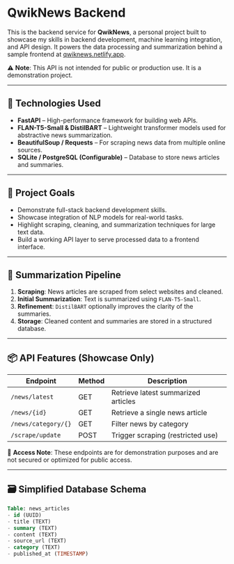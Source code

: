 # QwikNews Backend

This is the backend service for **QwikNews**, a personal project built to showcase my skills in backend development, machine learning integration, and API design. It powers the data processing and summarization behind a sample frontend at [qwiknews.netlify.app](https://qwiknews.netlify.app).

⚠️ **Note**: This API is not intended for public or production use. It is a demonstration project.

---

## 🔧 Technologies Used

- **FastAPI** – High-performance framework for building web APIs.
- **FLAN-T5-Small & DistilBART** – Lightweight transformer models used for abstractive news summarization.
- **BeautifulSoup / Requests** – For scraping news data from multiple online sources.
- **SQLite / PostgreSQL (Configurable)** – Database to store news articles and summaries.

---

## 🎯 Project Goals

- Demonstrate full-stack backend development skills.
- Showcase integration of NLP models for real-world tasks.
- Highlight scraping, cleaning, and summarization techniques for large text data.
- Build a working API layer to serve processed data to a frontend interface.

---

## 🧠 Summarization Pipeline

1. **Scraping**: News articles are scraped from select websites and cleaned.
2. **Initial Summarization**: Text is summarized using `FLAN-T5-Small`.
3. **Refinement**: `DistilBART` optionally improves the clarity of the summaries.
4. **Storage**: Cleaned content and summaries are stored in a structured database.

---

## 📦 API Features (Showcase Only)

| Endpoint             | Method | Description                         |
|----------------------|--------|-------------------------------------|
| `/news/latest`       | GET    | Retrieve latest summarized articles |
| `/news/{id}`         | GET    | Retrieve a single news article      |
| `/news/category/{}`  | GET    | Filter news by category             |
| `/scrape/update`     | POST   | Trigger scraping (restricted use)   |

🔐 **Access Note**: These endpoints are for demonstration purposes and are not secured or optimized for public access.

---

## 🗃️ Simplified Database Schema

```sql
Table: news_articles
- id (UUID)
- title (TEXT)
- summary (TEXT)
- content (TEXT)
- source_url (TEXT)
- category (TEXT)
- published_at (TIMESTAMP)
